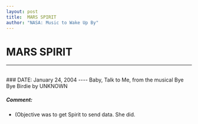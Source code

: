 ```yaml
---
layout: post
title:  MARS SPIRIT
author: "NASA: Music to Wake Up By"
---
```


# MARS SPIRIT
----
<br/>
### DATE: January 24, 2004
----
Baby, Talk to Me, from the musical Bye Bye Birdie by UNKNOWN

##### Comment:
* (Objective was to get Spirit to send data. She did.
